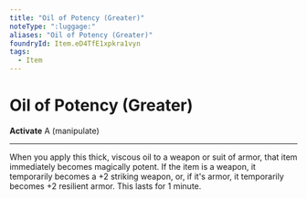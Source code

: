 ```yaml
---
title: "Oil of Potency (Greater)"
noteType: ":luggage:"
aliases: "Oil of Potency (Greater)"
foundryId: Item.eD4TfE1xpkra1vyn
tags:
  - Item
---
```


# Oil of Potency (Greater)

**Activate** A (manipulate)

* * *

When you apply this thick, viscous oil to a weapon or suit of armor, that item immediately becomes magically potent. If the item is a weapon, it temporarily becomes a +2 striking weapon, or, if it's armor, it temporarily becomes +2 resilient armor. This lasts for 1 minute.
